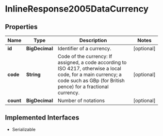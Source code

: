 

# InlineResponse2005DataCurrency


## Properties

Name | Type | Description | Notes
------------ | ------------- | ------------- | -------------
**id** | **BigDecimal** | Identifier of a currency. |  [optional]
**code** | **String** | Code of the currency: If assigned, a code according to ISO 4217, otherwise a local code, for a main currency; a code such as GBp (for British pence) for a fractional currency. |  [optional]
**count** | **BigDecimal** | Number of notations |  [optional]


## Implemented Interfaces

* Serializable


